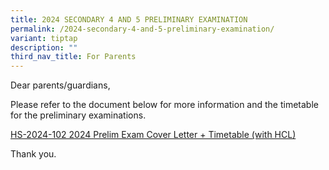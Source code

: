 ```yaml
---
title: 2024 SECONDARY 4 AND 5 PRELIMINARY EXAMINATION
permalink: /2024-secondary-4-and-5-preliminary-examination/
variant: tiptap
description: ""
third_nav_title: For Parents
---
```

<p>Dear parents/guardians,</p>
<p>Please refer to the document below for more information and the timetable
for the preliminary examinations.</p>
<p><a href="/files/HS_2024_102_2024_Prelim_Exam_Cover_Letter___Timetable__with_HCL_.pdf" rel="noopener noreferrer nofollow" target="_blank">HS-2024-102 2024 Prelim Exam Cover Letter + Timetable (with HCL)</a>
</p>
<p>Thank you.</p>
